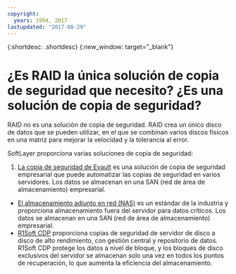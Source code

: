```yaml
---
copyright:
  years: 1994, 2017
lastupdated: "2017-08-29"
---
```


{:shortdesc: .shortdesc}
{:new_window: target="_blank"}

# ¿Es RAID la única solución de copia de seguridad que necesito? ¿Es una solución de copia de seguridad?

RAID no es una solución de copia de seguridad. RAID crea un único disco de datos que se pueden utilizar, en el que se combinan varios discos físicos en una matriz para mejorar la velocidad y la tolerancia al error.

SoftLayer proporciona varias soluciones de copia de seguridad:

1. [La copia de seguridad de Evault](/infrastructure/backup/index.html) es una solución de copia de seguridad empresarial que puede automatizar las copias de seguridad en varios servidores. Los datos se almacenan en una SAN (red de área de almacenamiento) empresarial.
* [El almacenamiento adjunto en red (NAS)](/infrastructure/network-attached-storage/nas.html) es un estándar de la industria y proporciona almacenamiento fuera del servidor para datos críticos. Los datos se almacenan en una SAN (red de área de almacenamiento) empresarial.
* [R1Soft CDP](/infrastructure/backup/r1soft.html) proporciona copias de seguridad de servidor de disco a disco de alto rendimiento, con gestión central y repositorio de datos. R1Soft CDP protege los datos a nivel de bloque, y los bloques de disco exclusivos del servidor se almacenan solo una vez en todos los puntos de recuperación, lo que aumenta la eficiencia del almacenamiento.

